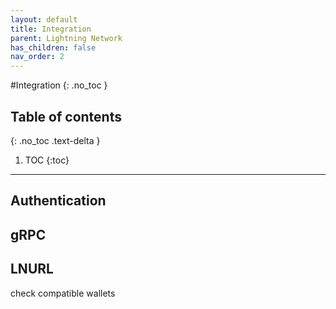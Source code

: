 ```yaml
---
layout: default
title: Integration
parent: Lightning Network
has_children: false
nav_order: 2
---
```


#Integration
{: .no_toc }


## Table of contents
{: .no_toc .text-delta }

1. TOC
{:toc}

---


## Authentication

## gRPC

## LNURL
check compatible wallets
